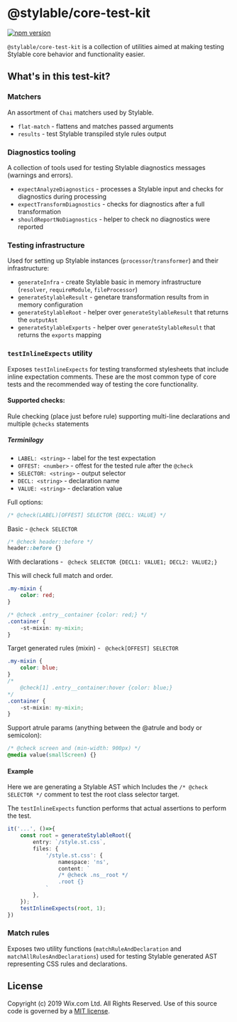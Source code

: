 # @stylable/core-test-kit

[![npm version](https://img.shields.io/npm/v/@stylable/core-test-kit.svg)](https://www.npmjs.com/package/stylable/core-test-kit)

`@stylable/core-test-kit` is a collection of utilities aimed at making testing Stylable core behavior and functionality easier.

## What's in this test-kit?

### Matchers

An assortment of `Chai` matchers used by Stylable.

- `flat-match` - flattens and matches passed arguments
- `results` - test Stylable transpiled style rules output

### Diagnostics tooling

A collection of tools used for testing Stylable diagnostics messages (warnings and errors).

- `expectAnalyzeDiagnostics` - processes a Stylable input and checks for diagnostics during processing
- `expectTransformDiagnostics` - checks for diagnostics after a full transformation
- `shouldReportNoDiagnostics` - helper to check no diagnostics were reported

### Testing infrastructure

Used for setting up Stylable instances (`processor`/`transformer`) and their infrastructure:

- `generateInfra` - create Stylable basic in memory infrastructure (`resolver`, `requireModule`, `fileProcessor`)
- `generateStylableResult` - genetare transformation results from in memory configuration
- `generateStylableRoot` - helper over `generateStylableResult` that returns the `outputAst`
- `generateStylableExports` - helper over `generateStylableResult` that returns the `exports` mapping

### `testInlineExpects` utility

Exposes `testInlineExpects` for testing transformed stylesheets that include inline expectation comments. These are the most common type of core tests and the recommended way of testing the core functionality.

#### Supported checks:

Rule checking (place just before rule) supporting multi-line declarations and multiple `@checks` statements

##### Terminilogy
- `LABEL: <string>` - label for the test expectation 
- `OFFEST: <number>` - offest for the tested rule after the `@check`   
- `SELECTOR: <string>` - output selector
- `DECL: <string>` - declaration name
- `VALUE: <string>` - declaration value 

Full options:
```css
/* @check(LABEL)[OFFEST] SELECTOR {DECL: VALUE} */
```

Basic - `@check SELECTOR`
```css 
/* @check header::before */
header::before {}
```

With declarations - ` @check SELECTOR {DECL1: VALUE1; DECL2: VALUE2;}`

This will check full match and order.
```css 
.my-mixin {
    color: red;
}

/* @check .entry__container {color: red;} */
.container {
    -st-mixin: my-mixin;
}
```

Target generated rules (mixin) - ` @check[OFFEST] SELECTOR`
```css
.my-mixin {
    color: blue;
}
/* 
    @check[1] .entry__container:hover {color: blue;} 
*/
.container {
    -st-mixin: my-mixin;
}
```

Support atrule params (anything between the @atrule and body or semicolon):
```css
/* @check screen and (min-width: 900px) */
@media value(smallScreen) {}
```
#### Example 
Here we are generating a Stylable AST which lncludes the `/* @check SELECTOR */` comment to test the root class selector target.

The `testInlineExpects` function performs that actual assertions to perform the test.

```ts
it('...', ()=>{
    const root = generateStylableRoot({
        entry: `/style.st.css`,
        files: {
            '/style.st.css': {
                namespace: 'ns',
                content: `
                /* @check .ns__root */
                .root {}
            `
        },
    });
    testInlineExpects(root, 1);
})
```

### Match rules

Exposes two utility functions (`matchRuleAndDeclaration` and `matchAllRulesAndDeclarations`) used for testing Stylable generated AST representing CSS rules and declarations.

## License

Copyright (c) 2019 Wix.com Ltd. All Rights Reserved. Use of this source code is governed by a [MIT license](./LICENSE).
